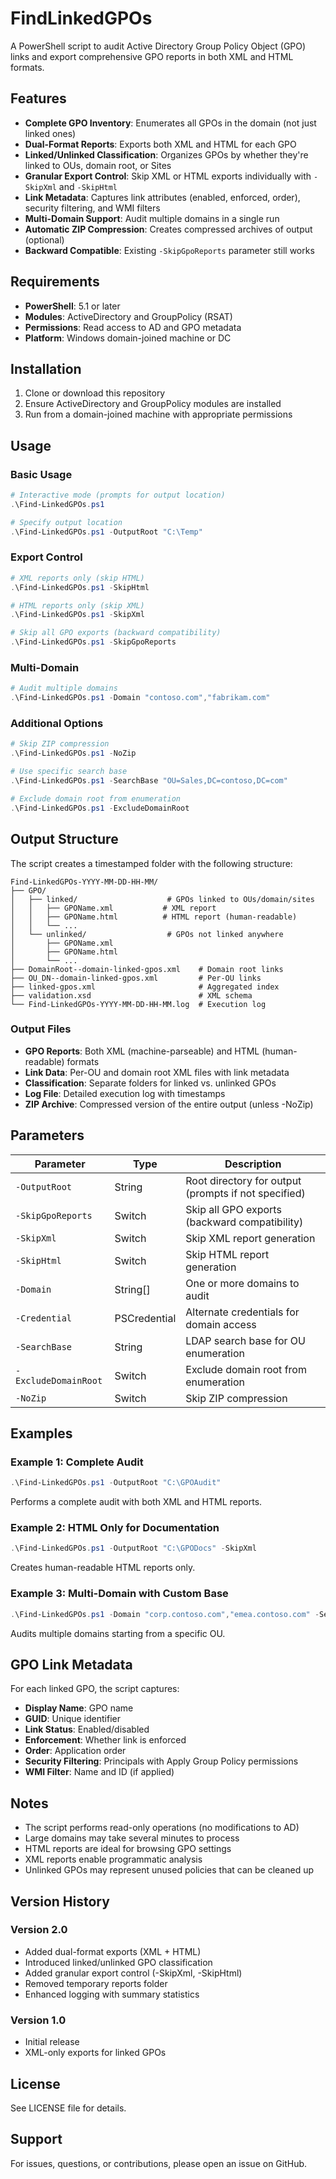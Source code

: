 # FindLinkedGPOs

A PowerShell script to audit Active Directory Group Policy Object (GPO) links and export comprehensive GPO reports in both XML and HTML formats.

## Features

- **Complete GPO Inventory**: Enumerates all GPOs in the domain (not just linked ones)
- **Dual-Format Reports**: Exports both XML and HTML for each GPO
- **Linked/Unlinked Classification**: Organizes GPOs by whether they're linked to OUs, domain root, or Sites
- **Granular Export Control**: Skip XML or HTML exports individually with `-SkipXml` and `-SkipHtml`
- **Link Metadata**: Captures link attributes (enabled, enforced, order), security filtering, and WMI filters
- **Multi-Domain Support**: Audit multiple domains in a single run
- **Automatic ZIP Compression**: Creates compressed archives of output (optional)
- **Backward Compatible**: Existing `-SkipGpoReports` parameter still works

## Requirements

- **PowerShell**: 5.1 or later
- **Modules**: ActiveDirectory and GroupPolicy (RSAT)
- **Permissions**: Read access to AD and GPO metadata
- **Platform**: Windows domain-joined machine or DC

## Installation

1. Clone or download this repository
2. Ensure ActiveDirectory and GroupPolicy modules are installed
3. Run from a domain-joined machine with appropriate permissions

## Usage

### Basic Usage

```powershell
# Interactive mode (prompts for output location)
.\Find-LinkedGPOs.ps1

# Specify output location
.\Find-LinkedGPOs.ps1 -OutputRoot "C:\Temp"
```

### Export Control

```powershell
# XML reports only (skip HTML)
.\Find-LinkedGPOs.ps1 -SkipHtml

# HTML reports only (skip XML)
.\Find-LinkedGPOs.ps1 -SkipXml

# Skip all GPO exports (backward compatibility)
.\Find-LinkedGPOs.ps1 -SkipGpoReports
```

### Multi-Domain

```powershell
# Audit multiple domains
.\Find-LinkedGPOs.ps1 -Domain "contoso.com","fabrikam.com"
```

### Additional Options

```powershell
# Skip ZIP compression
.\Find-LinkedGPOs.ps1 -NoZip

# Use specific search base
.\Find-LinkedGPOs.ps1 -SearchBase "OU=Sales,DC=contoso,DC=com"

# Exclude domain root from enumeration
.\Find-LinkedGPOs.ps1 -ExcludeDomainRoot
```

## Output Structure

The script creates a timestamped folder with the following structure:

```
Find-LinkedGPOs-YYYY-MM-DD-HH-MM/
├── GPO/
│   ├── linked/                    # GPOs linked to OUs/domain/sites
│   │   ├── GPOName.xml           # XML report
│   │   ├── GPOName.html          # HTML report (human-readable)
│   │   └── ...
│   └── unlinked/                  # GPOs not linked anywhere
│       ├── GPOName.xml
│       ├── GPOName.html
│       └── ...
├── DomainRoot--domain-linked-gpos.xml    # Domain root links
├── OU_DN--domain-linked-gpos.xml         # Per-OU links
├── linked-gpos.xml                       # Aggregated index
├── validation.xsd                        # XML schema
└── Find-LinkedGPOs-YYYY-MM-DD-HH-MM.log  # Execution log
```

### Output Files

- **GPO Reports**: Both XML (machine-parseable) and HTML (human-readable) formats
- **Link Data**: Per-OU and domain root XML files with link metadata
- **Classification**: Separate folders for linked vs. unlinked GPOs
- **Log File**: Detailed execution log with timestamps
- **ZIP Archive**: Compressed version of the entire output (unless -NoZip)

## Parameters

| Parameter | Type | Description |
|-----------|------|-------------|
| `-OutputRoot` | String | Root directory for output (prompts if not specified) |
| `-SkipGpoReports` | Switch | Skip all GPO exports (backward compatibility) |
| `-SkipXml` | Switch | Skip XML report generation |
| `-SkipHtml` | Switch | Skip HTML report generation |
| `-Domain` | String[] | One or more domains to audit |
| `-Credential` | PSCredential | Alternate credentials for domain access |
| `-SearchBase` | String | LDAP search base for OU enumeration |
| `-ExcludeDomainRoot` | Switch | Exclude domain root from enumeration |
| `-NoZip` | Switch | Skip ZIP compression |

## Examples

### Example 1: Complete Audit

```powershell
.\Find-LinkedGPOs.ps1 -OutputRoot "C:\GPOAudit"
```

Performs a complete audit with both XML and HTML reports.

### Example 2: HTML Only for Documentation

```powershell
.\Find-LinkedGPOs.ps1 -OutputRoot "C:\GPODocs" -SkipXml
```

Creates human-readable HTML reports only.

### Example 3: Multi-Domain with Custom Base

```powershell
.\Find-LinkedGPOs.ps1 -Domain "corp.contoso.com","emea.contoso.com" -SearchBase "OU=Production,DC=corp,DC=contoso,DC=com"
```

Audits multiple domains starting from a specific OU.

## GPO Link Metadata

For each linked GPO, the script captures:

- **Display Name**: GPO name
- **GUID**: Unique identifier
- **Link Status**: Enabled/disabled
- **Enforcement**: Whether link is enforced
- **Order**: Application order
- **Security Filtering**: Principals with Apply Group Policy permissions
- **WMI Filter**: Name and ID (if applied)

## Notes

- The script performs read-only operations (no modifications to AD)
- Large domains may take several minutes to process
- HTML reports are ideal for browsing GPO settings
- XML reports enable programmatic analysis
- Unlinked GPOs may represent unused policies that can be cleaned up

## Version History

### Version 2.0
- Added dual-format exports (XML + HTML)
- Introduced linked/unlinked GPO classification
- Added granular export control (-SkipXml, -SkipHtml)
- Removed temporary reports folder
- Enhanced logging with summary statistics

### Version 1.0
- Initial release
- XML-only exports for linked GPOs

## License

See LICENSE file for details.

## Support

For issues, questions, or contributions, please open an issue on GitHub.
